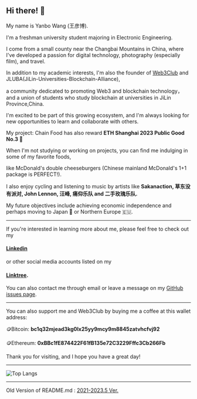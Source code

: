 ## Hi there! 👋

My name is Yanbo Wang (王彦博).

I'm a freshman university student majoring in Electronic Engineering. 

I come from a small county near the Changbai Mountains in China, where I've developed a passion for digital technology, photography (especially film), and travel.

In addition to my academic interests, I'm also the founder of [Web3Club](https://github.com/Web3-Club/) and JLUBA(JiLin-Universities-Blockchain-Alliance),

a community dedicated to promoting Web3 and blockchain technology， and a union of students who study blockchain at universities in JiLin Province,China.

I'm excited to be part of this growing ecosystem, and I'm always looking for new opportunities to learn and collaborate with others.

My project: Chain Food has also reward **ETH Shanghai 2023 Public Good No.3 🥉**

When I'm not studying or working on projects, you can find me indulging in some of my favorite foods, 

like McDonald's double cheeseburgers (Chinese mainland McDonald's 1+1 package is PERFECT!). 

I also enjoy cycling and listening to music by artists like **Sakanaction, 草东没有派对, John Lennon, 汪峰, 痛仰乐队 and 二手玫瑰乐队.**

My future objectives include achieving economic independence and perhaps moving to Japan 🗾 or Northern Europe 🇪🇺.


---


If you're interested in learning more about me, please feel free to check out my 

#### [Linkedin](https://www.linkedin.com/in/yanbowang2004/) 

or other social media accounts listed on my 

#### [Linktree](https://linktr.ee/yanbowang). 

You can also contact me through email or leave a message on my [GitHub issues page](https://github.com/yanboishere/yanboishere/issues).

---

You can also support me and Web3Club by buying me a coffee at this wallet address:

🪙Bitcoin: **bc1q32mjead3kg0lx25yy9mcy9m8845zatvhcfvj92**

🪙Ethereum: **0xBBc1fE874422F61fB135e72C3229Fffc3Cb266Fb**

Thank you for visiting, and I hope you have a great day!

---


![Top Langs](https://github-readme-stats.vercel.app/api/top-langs/?username=yanboishere&layout=compact)


---


























































Old Version of README.md : [2021-2023.5 Ver.](https://github.com/yanboishere/yanboishere/blob/master/README_old.md)
























